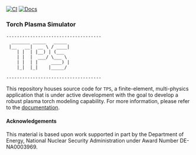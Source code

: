 [![CI](https://github.com/pecos/tps/actions/workflows/build.yaml/badge.svg)](https://github.com/pecos/tps/actions/workflows/build.yaml)
[![Docs](https://github.com/pecos/tps-docs/actions/workflows/docs.yaml/badge.svg)](https://pecos.github.io/tps-docs)


### Torch Plasma Simulator
```
------------------------------------
  _______ _____   _____
 |__   __|  __ \ / ____|
    | |  | |__) | (___  
    | |  |  ___/ \___ \ 
    | |  | |     ____) | 
    |_|  |_|    |_____/ 

------------------------------------
```

This repository houses source code for `TPS`, a finite-element, multi-physics
application that is under active development with the goal to develop a robust
plasma torch modeling capability. For more information, please refer to the
[documentation](https://pecos.github.io/tps-docs).

#### Acknowledgements

This material is based upon work supported in part by the Department of
Energy, National Nuclear Security Administration under Award Number
DE-NA0003969.

